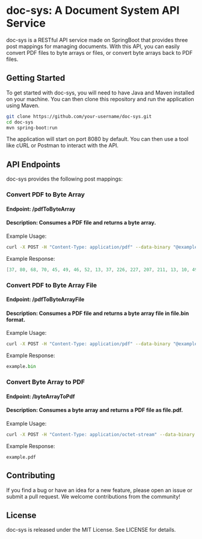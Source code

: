 # doc-sys: A Document System API Service

doc-sys is a RESTful API service made on SpringBoot that provides three post mappings for managing documents. With this API, you can easily convert PDF files to byte arrays or files, or convert byte arrays back to PDF files.

## Getting Started
To get started with doc-sys, you will need to have Java and Maven installed on your machine. You can then clone this repository and run the application using Maven.

```bash
git clone https://github.com/your-username/doc-sys.git
cd doc-sys
mvn spring-boot:run
```
The application will start on port 8080 by default. You can then use a tool like cURL or Postman to interact with the API.

## API Endpoints
doc-sys provides the following post mappings:

### Convert PDF to Byte Array
#### Endpoint: /pdfToByteArray

#### Description: Consumes a PDF file and returns a byte array.

Example Usage:

```bash
curl -X POST -H "Content-Type: application/pdf" --data-binary "@example.pdf" http://localhost:8080/pdfToByteArray
```
Example Response:

```csharp
[37, 80, 68, 70, 45, 49, 46, 52, 13, 37, 226, 227, 207, 211, 13, 10, 49, 32, 48, 32, 111, 98, 106, 13, 10, ...]
```
### Convert PDF to Byte Array File
#### Endpoint: /pdfToByteArrayFile

#### Description: Consumes a PDF file and returns a byte array file in file.bin format.

Example Usage:

``` bash
curl -X POST -H "Content-Type: application/pdf" --data-binary "@example.pdf" http://localhost:8080/pdfToByteArrayFile -o example.bin
```

Example Response:

```python
example.bin
```
### Convert Byte Array to PDF
#### Endpoint: /byteArrayToPdf

#### Description: Consumes a byte array and returns a PDF file as file.pdf.

Example Usage:

```bash
curl -X POST -H "Content-Type: application/octet-stream" --data-binary "@example.bin" http://localhost:8080/byteArrayToPdf -o example.pdf
```
Example Response:

```
example.pdf
```

## Contributing
If you find a bug or have an idea for a new feature, please open an issue or submit a pull request. We welcome contributions from the community!

## License
doc-sys is released under the MIT License. See LICENSE for details.
